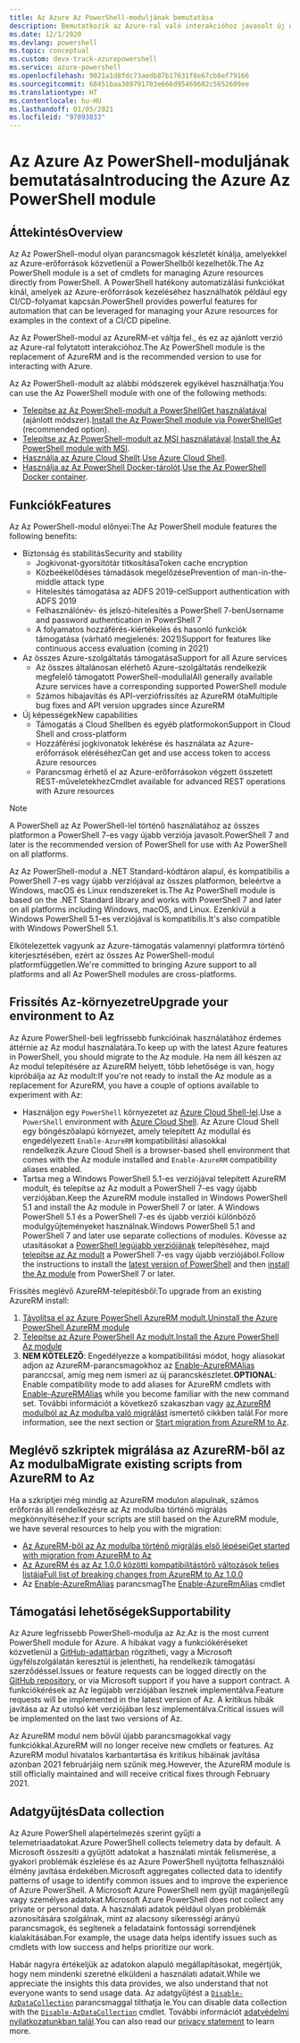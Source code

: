```yaml
---
title: Az Azure Az PowerShell-moduljának bemutatása
description: Bemutatkozik az Azure-ral való interakcióhoz javasolt új Az PowerShell-modul, amely az AzureRM PowerShell-modult váltja le.
ms.date: 12/1/2020
ms.devlang: powershell
ms.topic: conceptual
ms.custom: devx-track-azurepowershell
ms.service: azure-powershell
ms.openlocfilehash: 9021a1d8fdc73aedb87b17631f8e67cb8ef79166
ms.sourcegitcommit: 68451baa389791703e666d95469602c5652609ee
ms.translationtype: HT
ms.contentlocale: hu-HU
ms.lasthandoff: 01/05/2021
ms.locfileid: "97893833"
---
```

# <a name="introducing-the-azure-az-powershell-module"></a><span data-ttu-id="5c1d1-103">Az Azure Az PowerShell-moduljának bemutatása</span><span class="sxs-lookup"><span data-stu-id="5c1d1-103">Introducing the Azure Az PowerShell module</span></span>

## <a name="overview"></a><span data-ttu-id="5c1d1-104">Áttekintés</span><span class="sxs-lookup"><span data-stu-id="5c1d1-104">Overview</span></span>

<span data-ttu-id="5c1d1-105">Az Az PowerShell-modul olyan parancsmagok készletét kínálja, amelyekkel az Azure-erőforrások közvetlenül a PowerShellből kezelhetők.</span><span class="sxs-lookup"><span data-stu-id="5c1d1-105">The Az PowerShell module is a set of cmdlets for managing Azure resources directly from PowerShell.</span></span> <span data-ttu-id="5c1d1-106">A PowerShell hatékony automatizálási funkciókat kínál, amelyek az Azure-erőforrások kezeléséhez használhatók például egy CI/CD-folyamat kapcsán.</span><span class="sxs-lookup"><span data-stu-id="5c1d1-106">PowerShell provides powerful features for automation that can be leveraged for managing your Azure resources for examples in the context of a CI/CD pipeline.</span></span>

<span data-ttu-id="5c1d1-107">Az Az PowerShell-modul az AzureRM-et váltja fel., és ez az ajánlott verzió az Azure-ral folytatott interakcióhoz.</span><span class="sxs-lookup"><span data-stu-id="5c1d1-107">The Az PowerShell module is the replacement of AzureRM and is the recommended version to use for interacting with Azure.</span></span>

<span data-ttu-id="5c1d1-108">Az Az PowerShell-modult az alábbi módszerek egyikével használhatja:</span><span class="sxs-lookup"><span data-stu-id="5c1d1-108">You can use the Az PowerShell module with one of the following methods:</span></span>

* <span data-ttu-id="5c1d1-109">[Telepítse az Az PowerShell-modult a PowerShellGet használatával](install-az-ps.md) (ajánlott módszer).</span><span class="sxs-lookup"><span data-stu-id="5c1d1-109">[Install the Az PowerShell module via PowerShellGet](install-az-ps.md) (recommended option).</span></span>
* <span data-ttu-id="5c1d1-110">[Telepítse az Az PowerShell-modult az MSI használatával](install-az-ps-msi.md).</span><span class="sxs-lookup"><span data-stu-id="5c1d1-110">[Install the Az PowerShell module with MSI](install-az-ps-msi.md).</span></span>
* <span data-ttu-id="5c1d1-111">[Használja az Azure Cloud Shellt](/azure/cloud-shell/overview).</span><span class="sxs-lookup"><span data-stu-id="5c1d1-111">[Use Azure Cloud Shell](/azure/cloud-shell/overview).</span></span>
* <span data-ttu-id="5c1d1-112">[Használja az Az PowerShell Docker-tárolót](azureps-in-docker.md).</span><span class="sxs-lookup"><span data-stu-id="5c1d1-112">[Use the Az PowerShell Docker container](azureps-in-docker.md).</span></span>

## <a name="features"></a><span data-ttu-id="5c1d1-113">Funkciók</span><span class="sxs-lookup"><span data-stu-id="5c1d1-113">Features</span></span>

<span data-ttu-id="5c1d1-114">Az Az PowerShell-modul előnyei:</span><span class="sxs-lookup"><span data-stu-id="5c1d1-114">The Az PowerShell module features the following benefits:</span></span>

* <span data-ttu-id="5c1d1-115">Biztonság és stabilitás</span><span class="sxs-lookup"><span data-stu-id="5c1d1-115">Security and stability</span></span>
  * <span data-ttu-id="5c1d1-116">Jogkivonat-gyorsítótár titkosítása</span><span class="sxs-lookup"><span data-stu-id="5c1d1-116">Token cache encryption</span></span>
  * <span data-ttu-id="5c1d1-117">Közbeékelődéses támadások megelőzése</span><span class="sxs-lookup"><span data-stu-id="5c1d1-117">Prevention of man-in-the-middle attack type</span></span>
  * <span data-ttu-id="5c1d1-118">Hitelesítés támogatása az ADFS 2019-cel</span><span class="sxs-lookup"><span data-stu-id="5c1d1-118">Support authentication with ADFS 2019</span></span>
  * <span data-ttu-id="5c1d1-119">Felhasználónév- és jelszó-hitelesítés a PowerShell 7-ben</span><span class="sxs-lookup"><span data-stu-id="5c1d1-119">Username and password authentication in PowerShell 7</span></span>
  * <span data-ttu-id="5c1d1-120">A folyamatos hozzáférés-kiértékelés és hasonló funkciók támogatása (várható megjelenés: 2021)</span><span class="sxs-lookup"><span data-stu-id="5c1d1-120">Support for features like continuous access evaluation (coming in 2021)</span></span>
* <span data-ttu-id="5c1d1-121">Az összes Azure-szolgáltatás támogatása</span><span class="sxs-lookup"><span data-stu-id="5c1d1-121">Support for all Azure services</span></span>
  * <span data-ttu-id="5c1d1-122">Az összes általánosan elérhető Azure-szolgáltatás rendelkezik megfelelő támogatott PowerShell-modullal</span><span class="sxs-lookup"><span data-stu-id="5c1d1-122">All generally available Azure services have a corresponding supported PowerShell module</span></span>
  * <span data-ttu-id="5c1d1-123">Számos hibajavítás és API-verziófrissítés az AzureRM óta</span><span class="sxs-lookup"><span data-stu-id="5c1d1-123">Multiple bug fixes and API version upgrades since AzureRM</span></span>
* <span data-ttu-id="5c1d1-124">Új képességek</span><span class="sxs-lookup"><span data-stu-id="5c1d1-124">New capabilities</span></span>
  * <span data-ttu-id="5c1d1-125">Támogatás a Cloud Shellben és egyéb platformokon</span><span class="sxs-lookup"><span data-stu-id="5c1d1-125">Support in Cloud Shell and cross-platform</span></span>
  * <span data-ttu-id="5c1d1-126">Hozzáférési jogkivonatok lekérése és használata az Azure-erőforrások eléréséhez</span><span class="sxs-lookup"><span data-stu-id="5c1d1-126">Can get and use access token to access Azure resources</span></span>
  * <span data-ttu-id="5c1d1-127">Parancsmag érhető el az Azure-erőforrásokon végzett összetett REST-műveletekhez</span><span class="sxs-lookup"><span data-stu-id="5c1d1-127">Cmdlet available for advanced REST operations with Azure resources</span></span>

> [!NOTE]
> <span data-ttu-id="5c1d1-128">A PowerShell az Az PowerShell-lel történő használatához az összes platformon a PowerShell 7-es vagy újabb verziója javasolt.</span><span class="sxs-lookup"><span data-stu-id="5c1d1-128">PowerShell 7 and later is the recommended version of PowerShell for use with Az PowerShell on all platforms.</span></span>

<span data-ttu-id="5c1d1-129">Az Az PowerShell-modul a .NET Standard-kódtáron alapul, és kompatibilis a PowerShell 7-es vagy újabb verziójával az összes platformon, beleértve a Windows, macOS és Linux rendszereket is.</span><span class="sxs-lookup"><span data-stu-id="5c1d1-129">The Az PowerShell module is based on the .NET Standard library and works with PowerShell 7 and later on all platforms including Windows, macOS, and Linux.</span></span> <span data-ttu-id="5c1d1-130">Ezenkívül a Windows PowerShell 5.1-es verziójával is kompatibilis.</span><span class="sxs-lookup"><span data-stu-id="5c1d1-130">It's also compatible with Windows PowerShell 5.1.</span></span>

<span data-ttu-id="5c1d1-131">Elkötelezettek vagyunk az Azure-támogatás valamennyi platformra történő kiterjesztésében, ezért az összes Az PowerShell-modul platformfüggetlen.</span><span class="sxs-lookup"><span data-stu-id="5c1d1-131">We're committed to bringing Azure support to all platforms and all Az PowerShell modules are cross-platforms.</span></span>

## <a name="upgrade-your-environment-to-az"></a><span data-ttu-id="5c1d1-132">Frissítés Az-környezetre</span><span class="sxs-lookup"><span data-stu-id="5c1d1-132">Upgrade your environment to Az</span></span>

<span data-ttu-id="5c1d1-133">Az Azure PowerShell-beli legfrissebb funkcióinak használatához érdemes áttérnie az Az modul használatára.</span><span class="sxs-lookup"><span data-stu-id="5c1d1-133">To keep up with the latest Azure features in PowerShell, you should migrate to the Az module.</span></span> <span data-ttu-id="5c1d1-134">Ha nem áll készen az Az modul telepítésére az AzureRM helyett, több lehetősége is van, hogy kipróbálja az Az modult:</span><span class="sxs-lookup"><span data-stu-id="5c1d1-134">If you're not ready to install the Az module as a replacement for AzureRM, you have a couple of options available to experiment with Az:</span></span>

* <span data-ttu-id="5c1d1-135">Használjon egy `PowerShell` környezetet az [Azure Cloud Shell-lel](/azure/cloud-shell/overview).</span><span class="sxs-lookup"><span data-stu-id="5c1d1-135">Use a `PowerShell` environment with [Azure Cloud Shell](/azure/cloud-shell/overview).</span></span> <span data-ttu-id="5c1d1-136">Az Azure Cloud Shell egy böngészőalapú környezet, amely telepített Az modullal és engedélyezett `Enable-AzureRM` kompatibilitási aliasokkal rendelkezik.</span><span class="sxs-lookup"><span data-stu-id="5c1d1-136">Azure Cloud Shell is a browser-based shell environment that comes with the Az module installed and `Enable-AzureRM` compatibility aliases enabled.</span></span>
* <span data-ttu-id="5c1d1-137">Tartsa meg a Windows PowerShell 5.1-es verziójával telepített AzureRM modult, és telepítse az Az modult a PowerShell 7-es vagy újabb verziójában.</span><span class="sxs-lookup"><span data-stu-id="5c1d1-137">Keep the AzureRM module installed in Windows PowerShell 5.1 and install the Az module in PowerShell 7 or later.</span></span> <span data-ttu-id="5c1d1-138">A Windows PowerShell 5.1 és a PowerShell 7-es és újabb verziói különböző modulgyűjteményeket használnak.</span><span class="sxs-lookup"><span data-stu-id="5c1d1-138">Windows PowerShell 5.1 and PowerShell 7 and later use separate collections of modules.</span></span> <span data-ttu-id="5c1d1-139">Kövesse az utasításokat a [PowerShell legújabb verziójának](/powershell/scripting/install/installing-powershell) telepítéséhez, majd [telepítse az Az modult](install-az-ps.md) a PowerShell 7-es vagy újabb verziójából.</span><span class="sxs-lookup"><span data-stu-id="5c1d1-139">Follow the instructions to install the [latest version of PowerShell](/powershell/scripting/install/installing-powershell) and then [install the Az module](install-az-ps.md) from PowerShell 7 or later.</span></span>

<span data-ttu-id="5c1d1-140">Frissítés meglévő AzureRM-telepítésből:</span><span class="sxs-lookup"><span data-stu-id="5c1d1-140">To upgrade from an existing AzureRM install:</span></span>

1. [<span data-ttu-id="5c1d1-141">Távolítsa el az Azure PowerShell AzureRM modult.</span><span class="sxs-lookup"><span data-stu-id="5c1d1-141">Uninstall the Azure PowerShell AzureRM module</span></span>](/powershell/azure/uninstall-az-ps#uninstall-the-azurerm-module)
1. [<span data-ttu-id="5c1d1-142">Telepítse az Azure PowerShell Az modult.</span><span class="sxs-lookup"><span data-stu-id="5c1d1-142">Install the Azure PowerShell Az module</span></span>](install-az-ps.md)
1. <span data-ttu-id="5c1d1-143">**NEM KÖTELEZŐ**: Engedélyezze a kompatibilitási módot, hogy aliasokat adjon az AzureRM-parancsmagokhoz az [Enable-AzureRMAlias](/powershell/module/az.accounts/enable-azurermalias) paranccsal, amíg meg nem ismeri az új parancskészletet.</span><span class="sxs-lookup"><span data-stu-id="5c1d1-143">**OPTIONAL**: Enable compatibility mode to add aliases for AzureRM cmdlets with [Enable-AzureRMAlias](/powershell/module/az.accounts/enable-azurermalias) while you become familiar with the new command set.</span></span> <span data-ttu-id="5c1d1-144">További információt a következő szakaszban vagy [az AzureRM modulból az Az modulba való migrálást](migrate-from-azurerm-to-az.md) ismertető cikkben talál.</span><span class="sxs-lookup"><span data-stu-id="5c1d1-144">For more information, see the next section or [Start migration from AzureRM to Az](migrate-from-azurerm-to-az.md).</span></span>

## <a name="migrate-existing-scripts-from-azurerm-to-az"></a><span data-ttu-id="5c1d1-145">Meglévő szkriptek migrálása az AzureRM-ből az Az modulba</span><span class="sxs-lookup"><span data-stu-id="5c1d1-145">Migrate existing scripts from AzureRM to Az</span></span>

<span data-ttu-id="5c1d1-146">Ha a szkriptjei még mindig az AzureRM modulon alapulnak, számos erőforrás áll rendelkezésre az Az modulba történő migrálás megkönnyítéséhez:</span><span class="sxs-lookup"><span data-stu-id="5c1d1-146">If your scripts are still based on the AzureRM module, we have several resources to help you with the migration:</span></span>

* [<span data-ttu-id="5c1d1-147">Az AzureRM-ből az Az modulba történő migrálás első lépései</span><span class="sxs-lookup"><span data-stu-id="5c1d1-147">Get started with migration from AzureRM to Az</span></span>](migrate-from-azurerm-to-az.md)
* [<span data-ttu-id="5c1d1-148">Az AzureRM és az Az 1.0.0 közötti kompatibilitástörő változások teljes listája</span><span class="sxs-lookup"><span data-stu-id="5c1d1-148">Full list of breaking changes from AzureRM to Az 1.0.0</span></span>](migrate-az-1.0.0.md)
* <span data-ttu-id="5c1d1-149">Az [Enable-AzureRmAlias](/powershell/module/az.accounts/enable-azurermalias) parancsmag</span><span class="sxs-lookup"><span data-stu-id="5c1d1-149">The [Enable-AzureRmAlias](/powershell/module/az.accounts/enable-azurermalias) cmdlet</span></span>

## <a name="supportability"></a><span data-ttu-id="5c1d1-150">Támogatási lehetőségek</span><span class="sxs-lookup"><span data-stu-id="5c1d1-150">Supportability</span></span>

<span data-ttu-id="5c1d1-151">Az Azure legfrissebb PowerShell-modulja az Az.</span><span class="sxs-lookup"><span data-stu-id="5c1d1-151">Az is the most current PowerShell module for Azure.</span></span> <span data-ttu-id="5c1d1-152">A hibákat vagy a funkciókéréseket közvetlenül a [GitHub-adattárban](https://github.com/Azure/azure-powershell) rögzítheti, vagy a Microsoft ügyfélszolgálatán keresztül is jelentheti, ha rendelkezik támogatási szerződéssel.</span><span class="sxs-lookup"><span data-stu-id="5c1d1-152">Issues or feature requests can be logged directly on the [GitHub repository](https://github.com/Azure/azure-powershell), or via Microsoft support if you have a support contract.</span></span> <span data-ttu-id="5c1d1-153">A funkciókérések az Az legújabb verziójában lesznek implementálva.</span><span class="sxs-lookup"><span data-stu-id="5c1d1-153">Feature requests will be implemented in the latest version of Az.</span></span> <span data-ttu-id="5c1d1-154">A kritikus hibák javítása az Az utolsó két verziójában lesz implementálva.</span><span class="sxs-lookup"><span data-stu-id="5c1d1-154">Critical issues will be implemented on the last two versions of Az.</span></span>

<span data-ttu-id="5c1d1-155">Az AzureRM modul nem bővül újabb parancsmagokkal vagy funkciókkal.</span><span class="sxs-lookup"><span data-stu-id="5c1d1-155">AzureRM will no longer receive new cmdlets or features.</span></span> <span data-ttu-id="5c1d1-156">Az AzureRM modul hivatalos karbantartása és kritikus hibáinak javítása azonban 2021 februárjáig nem szűnik meg.</span><span class="sxs-lookup"><span data-stu-id="5c1d1-156">However, the AzureRM module is still officially maintained and will receive critical fixes through February 2021.</span></span>

## <a name="data-collection"></a><span data-ttu-id="5c1d1-157">Adatgyűjtés</span><span class="sxs-lookup"><span data-stu-id="5c1d1-157">Data collection</span></span>

<span data-ttu-id="5c1d1-158">Az Azure PowerShell alapértelmezés szerint gyűjti a telemetriaadatokat.</span><span class="sxs-lookup"><span data-stu-id="5c1d1-158">Azure PowerShell collects telemetry data by default.</span></span> <span data-ttu-id="5c1d1-159">A Microsoft összesíti a gyűjtött adatokat a használati minták felismerése, a gyakori problémák észlelése és az Azure PowerShell nyújtotta felhasználói élmény javítása érdekében.</span><span class="sxs-lookup"><span data-stu-id="5c1d1-159">Microsoft aggregates collected data to identify patterns of usage to identify common issues and to improve the experience of Azure PowerShell.</span></span>
<span data-ttu-id="5c1d1-160">A Microsoft Azure PowerShell nem gyűjt magánjellegű vagy személyes adatokat.</span><span class="sxs-lookup"><span data-stu-id="5c1d1-160">Microsoft Azure PowerShell does not collect any private or personal data.</span></span> <span data-ttu-id="5c1d1-161">A használati adatok például olyan problémák azonosítására szolgálnak, mint az alacsony sikerességi arányú parancsmagok, és segítenek a feladataink fontossági sorrendjének kialakításában.</span><span class="sxs-lookup"><span data-stu-id="5c1d1-161">For example, the usage data helps identify issues such as cmdlets with low success and helps prioritize our work.</span></span>

<span data-ttu-id="5c1d1-162">Habár nagyra értékeljük az adatokon alapuló megállapításokat, megértjük, hogy nem mindenki szeretné elküldeni a használati adatait.</span><span class="sxs-lookup"><span data-stu-id="5c1d1-162">While we appreciate the insights this data provides, we also understand that not everyone wants to send usage data.</span></span> <span data-ttu-id="5c1d1-163">Az adatgyűjtést a [`Disable-AzDataCollection`](/powershell/module/az.accounts/disable-azdatacollection) parancsmaggal tilthatja le.</span><span class="sxs-lookup"><span data-stu-id="5c1d1-163">You can disable data collection with the [`Disable-AzDataCollection`](/powershell/module/az.accounts/disable-azdatacollection) cmdlet.</span></span> <span data-ttu-id="5c1d1-164">További információt [adatvédelmi nyilatkozatunkban talál](https://privacy.microsoft.com/privacystatement).</span><span class="sxs-lookup"><span data-stu-id="5c1d1-164">You can also read our [privacy statement](https://privacy.microsoft.com/privacystatement) to learn more.</span></span>
